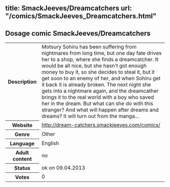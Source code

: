 title: SmackJeeves/Dreamcatchers
url: "/comics/SmackJeeves_Dreamcatchers.html"
---
Dosage comic SmackJeeves/Dreamcatchers
-----------------------------------------

<table class="comicinfo">
<tr>
<th>Description</th><td>Motsury Sohiru has been suffering from nightmares from long time, but one day fate drives her to a shop, where she finds a dreamcatcher. It would be all nice, but she hasn't got enough money to buy it, so she decides to steal it, but it get soon to an enemy of her, and when Sohiru get it back it is already broken. The next night she gets into a nightmare again, and the dreamcather brings it to the real world with a boy who saved her in the dream. But what can she do with this stranger? And what will happen after dreams and dreams? It will turn out from the manga...</td>
</tr>
<tr>
<th>Website</th><td><a href="http://dream-catchers.smackjeeves.com/comics/">http://dream-catchers.smackjeeves.com/comics/</a></td>
</tr>
<tr>
<th>Genre</th><td>Other</td>
</tr>
<tr>
<th>Language</th><td>English</td>
</tr>
<tr>
<th>Adult content</th><td>no</td>
</tr>
<tr>
<th>Status</th><td>ok on 09.04.2013</td>
</tr>
<tr>
<th>Votes</th><td>0</div></td>
</tr>
</table>
